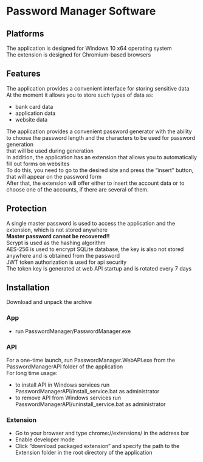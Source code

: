 # Password Manager Software
## Platforms
The application is designed for Windows 10 x64 operating system\
The extension is designed for Chromium-based browsers
## Features
The application provides a convenient interface for storing sensitive data\
At the moment it allows you to store such types of data as:
* bank card data
* application data
* website data

The application provides a convenient password generator with the ability to choose the password length and the characters to be used for password generation\
that will be used during generation\
In addition, the application has an extension that allows you to automatically fill out forms on websites\
To do this, you need to go to the desired site and press the “insert” button, that will appear on the password form\
After that, the extension will offer either to insert the account data or to choose one of the accounts, if there are several of them.
## Protection
A single master password is used to access the application and the extension, which is not stored anywhere\
**Master password cannot be recovered!!**\
Scrypt is used as the hashing algorithm\
AES-256 is used to encrypt SQLite database, the key is also not stored anywhere and is obtained from the password\
JWT token authorization is used for api security\
The token key is generated at web API startup and is rotated every 7 days
## Installation
Download and unpack the archive
### App
* run PasswordManager/PasswordManager.exe
### API
For a one-time launch, run PasswordManager.WebAPI.exe from the PasswordManagerAPI folder of the application\
For long time usage:
* to install API in Windows services run PasswordManagerAPI/install_service.bat as administrator
* to remove API from Windows services run PasswordManagerAPI/uninstall_service.bat as administrator

### Extension
* Go to your browser and type chrome://extensions/ in the address bar
* Enable developer mode
* Click “download packaged extension” and specify the path to the Extension folder in the root directory of the application


